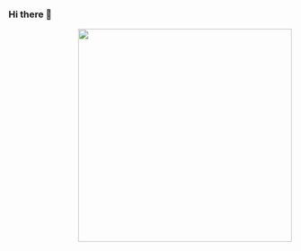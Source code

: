 ### Hi there 👋

<img align='right' src="https://github-readme-stats.vercel.app/api?username=mlcsec&show_icons=true&theme=vue-dark" width="380">

<!--
**mlcsec/mlcsec** is a ✨ _special_ ✨ repository because its `README.md` (this file) appears on your GitHub profile.

Here are some ideas to get you started:

- 🔭 I’m currently working on ...
- 🌱 I’m currently learning ...
- 👯 I’m looking to collaborate on ...
- 🤔 I’m looking for help with ...
- 💬 Ask me about ...
- 📫 How to reach me: ...
- 😄 Pronouns: ...
- ⚡ Fun fact: ...
-->


